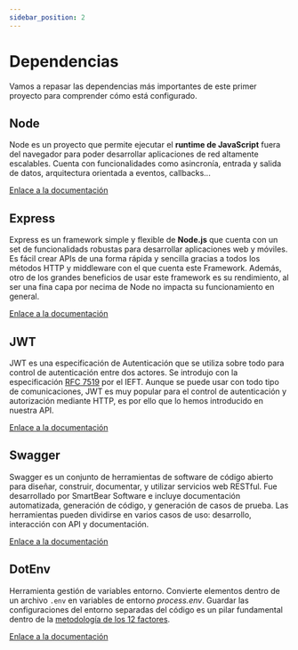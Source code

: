 ```yaml
---
sidebar_position: 2
---
```


# Dependencias

Vamos a repasar las dependencias más importantes de este primer proyecto para comprender cómo está configurado.

## Node  

Node es un proyecto que permite ejecutar el **runtime de JavaScript** fuera del navegador para poder desarrollar aplicaciones de red altamente escalables. Cuenta con funcionalidades como asincronía, entrada y salida de datos, arquitectura orientada a eventos, callbacks...

[Enlace a la documentación](https://nodejs.org/en/)

## Express

Express es un framework simple y flexible de **Node.js** que cuenta con un set de funcionalidads robustas para desarrollar aplicaciones web y móviles. Es fácil crear APIs de una forma rápida y sencilla gracias a todos los métodos HTTP y middleware con el que cuenta este Framework. Además, otro de los grandes beneficios de usar este framework es su rendimiento, al ser una fina capa por necima de Node no impacta su funcionamiento en general.

[Enlace a la documentación](http://expressjs.com)

## JWT  

JWT es una especificación de Autenticación que se utiliza sobre todo para control de autenticación entre dos actores. Se introdujo con la especificación [RFC 7519](https://tools.ietf.org/html/rfc7519) por el IEFT. Aunque se puede usar con todo tipo de comunicaciones, JWT es muy popular para el control de autenticación y autorización mediante HTTP, es por ello que lo hemos introducido en nuestra API.

[Enlace a la documentación](https://jwt.io)

## Swagger  

Swagger es un conjunto de herramientas de software de código abierto para diseñar, construir, documentar, y utilizar servicios web RESTful. Fue desarrollado por SmartBear Software e incluye documentación automatizada, generación de código, y generación de casos de prueba. Las herramientas pueden dividirse en varios casos de uso: desarrollo, interacción con API y documentación.

[Enlace a la documentación](https://app.swaggerhub.com/apis/lucferbux/ThreePoints/1.0.0)

## DotEnv

Herramienta gestión de variables entorno. Convierte elementos dentro de un archivo `.env` en variables de entorno *process.env*. Guardar las configuraciones del entorno separadas del código es un pilar fundamental dentro de la [metodología de los 12 factores](https://12factor.net/config).

[Enlace a la documentación](https://github.com/motdotla/dotenv)
